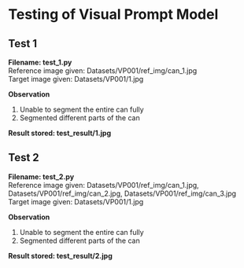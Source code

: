 # Testing of Visual Prompt Model
## Test 1

**Filename: test_1.py**
<br />
Reference image given: Datasets/VP001/ref_img/can_1.jpg
<br />
Target image given: Datasets/VP001/1.jpg

**Observation**
1. Unable to segment the entire can fully
2. Segmented different parts of the can

**Result stored: test_result/1.jpg**

## Test 2
**Filename: test_2.py**
<br />
Reference image given: Datasets/VP001/ref_img/can_1.jpg, Datasets/VP001/ref_img/can_2.jpg, Datasets/VP001/ref_img/can_3.jpg
<br />
Target image given: Datasets/VP001/1.jpg

**Observation**
1. Unable to segment the entire can fully
2. Segmented different parts of the can

**Result stored: test_result/2.jpg**

